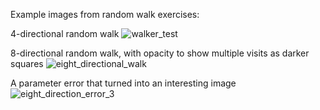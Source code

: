 Example images from random walk exercises:

4-directional random walk
![walker_test](https://user-images.githubusercontent.com/67432346/160488760-1dc4f046-7f2a-4d19-8f21-265800df7d14.png)

8-directional random walk, with opacity to show multiple visits as darker squares
![eight_directional_walk](https://user-images.githubusercontent.com/67432346/160488915-b981f247-5a5b-4232-b42a-8572406fca10.png)


A parameter error that turned into an interesting image
![eight_direction_error_3](https://user-images.githubusercontent.com/67432346/160489063-009577d1-9110-454f-b4bc-aad2c8a85c86.png)
